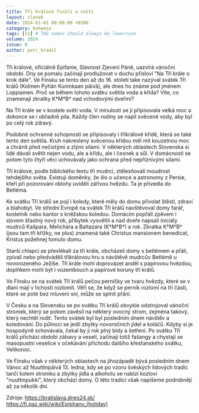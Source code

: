 ```yaml
---
title: Tři králové finští a čeští
layout: clanek
date: 2024-01-01 00:00:00 +0200
category: bohemia
tags: [cz] # TAG names should always be lowercase
volume: 2024
issue: 0
author: petr_hradil
---
```


Tři králové, oficiálně Epifanie, Slavnost Zjevení Páně, uazvírá vánoční období. Dny se pomalu začínají prodlužovat v duchu přísloví "Na Tři krále o krok dále". Ve Finsku se tento den až do 16. století take nazýval svátek Tří králů (Kolmen Pyhän Kuninkaan päivä), ale dnes ho známe pod jménem Loppiainen. Proč se během tohoto svátku světila voda a křída? Víte, co znamenají zkratky K†M†B† nad vchodovými dveřmi? 

Na Tři krále se v kostele světí voda. V minulosti se jí připisovala velká moc a dokonce se i obřadně pila. Každý člen rodiny se napil svěcené vody, aby byl po celý rok zdravý.

Podobné ochranné schopnosti se připisovaly i tříkrálové křídě, která se také tento den světila. Kruh nakreslený svěcenou křídou měl mít kouzelnou moc a chránit před nečistými a zlými silami. V některých oblastech Slovenska si lidé dávali světit nejen vodu, ale a křídu, ale i česnek a sůl. V domácnosti se potom tyto čtyři věci uchovávaly jako ochrana před nepříznivými silami.

Tři králové, podle biblického textu tři mudrci, ztělesňovali moudrost tehdejšího světa. Existují doměnky, že šlo o učence a astronomy z Persie, kteří při pozorování oblohy uviděli zářivou hvězdu. Ta je přivedla do Betléma.

Ke svátku Tří králů se pojí i koledy, které měly do domu přivolat štěstí, zdraví a blahobyt. Ve střední Evropě na svátek Tří králů navštěvoval domy farář, kostelník nebo kantor s kněžskou koledou. Domácím popřáli zpěvem i slovem šťastný nový rok, příbytek vysvětili a nad dveře napsali iniciály mudrců Kašpara, Melichara a Baltazara (K†M†B†) a rok. Zkratka K†M†B† (jsou tam tři křížky, ne plus) znamená také Christus mansionem benedicat, Kristus požehnej tomuto domu.

Starší chlapci se převlékali za tři krále, obcházeli domy s betlémem a přáli, zpívali nebo předváděli tříkrálovou hru o návštěvě mudrcův Betlémě u novorozeného Ježíše. Tři krále mohl doprovázet anděl s papírovou hvězdou, doplňkem mohl být i vozembouch a papírové koruny tří králů.

Ve Finsku se na svátek Tří králů pečou perníčky ve tvaru hvězdy, které se v dlani mají v tichosti rozlomit. Věří se, že když se perník rozlomí na tři části, které se poté bez mluvení sní, může se splnit přání.

V Česku a na Slovensku se po svátku Tří králů obvykle odstrojoval vánoční stromek, který se potom zavěsil na některý ovocný strom, zejména takový, který nechtěl rodit. Tento svátek byl byl posledním dnem návštěv a koledování. Do půlnoci se jedli zbytky novoročních jídel a koláčů. Kdyby si je hospodyně schovávala, čekal by ji rok plný bídy a šetření. Po svátku Tří králů přichází období zábavy a veselí, začínají totiž fašangy a chystají se masopustní veselice v očekávání příchodu dalšího křesťanského svátku, Velikonoc. 

Ve Finsku však v některých oblastech na jihozápadě bývá posledním dnem Vánoc až Nuuttinpäivä 13. ledna, kdy se po vzoru švéských lidových tradic tančí kolem stromku a zbytky jídla a alkoholu se nabízí kozlovi "nuuttinpukki", který obchází domy. O této tradici však napíšeme podrobněji až za několik dní.

Zdroje:
https://bratislava.dnes24.sk/
https://fi.qaz.wiki/wiki/Epiphany_(holiday)